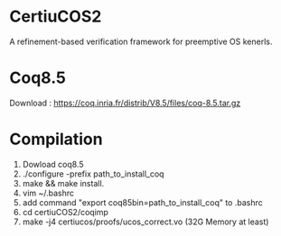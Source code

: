 # CertiuCOS2
A refinement-based verification framework for preemptive OS kenerls. 

# Coq8.5
Download : https://coq.inria.fr/distrib/V8.5/files/coq-8.5.tar.gz

# Compilation
1. Dowload coq8.5
2. ./configure -prefix path_to_install_coq 
3. make && make install. 
4. vim ~/.bashrc 
5. add command "export coq85bin=path_to_install_coq" to .bashrc
6. cd certiuCOS2/coqimp
7. make -j4 certiucos/proofs/ucos_correct.vo  (32G Memory at least)

